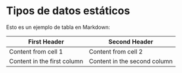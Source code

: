 # Tipos de datos estáticos

Esto es un ejemplo de tabla en Markdown:

First Header | Second Header
------------ | -------------
Content from cell 1 | Content from cell 2
Content in the first column | Content in the second column

